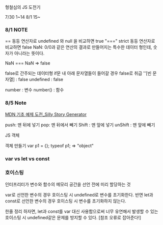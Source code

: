 형철심의 JS 도전기

7/30 1~14
8/1 15~

### 8/1 NOTE

== 동등 연산자로 undefined 와 null 을 비교하면 true
"===" strict 동등 연산자로 비교하면 false
NaN: 0/0과 같은 연산의 결과로 만들어지는 특수한 데이터 형인데, 숫자가 아니라는 뜻이다.

NaN === NaN => false 

false로 간주되는 데이터형 if문 내 아래 문자열들이 들어갈 경우 false로 취급
''[빈 문자열] : false 
undefined : false


number : 변수
number() : 함수

### 8/5 Note
[MDN 기초 예제 도전_Silly Story Generator](https://developer.mozilla.org/ko/docs/Learn/JavaScript/First_steps/Silly_story_generator)

push: 맨 뒤에 넣기
pop: 맨 뒤에서 빼기
Shift : 맨 앞에 넣기
unShift : 맨 앞에 빼기

JS 객체

객체 만들기
var p1 = {};
typeof p1; => "object"

### var vs let vs const

### 호이스팅
인터프리터가 변수와 함수의 메모리 공간을 선언 전에 미리 할당하는 것

var로 선언한 변수의 경우 호이스팅 시 undefined로 변수를 초기화한다.
반면 let과 const로 선언한 변수의 경우 호이스팅 시 변수를 초기화하지 않는다.

한줄 정리 하자면, let과 const를 var 대신 사용함으로써 너무 유연해서 발생할 수 있는 호이스팅 시 undefined같은 문제를 방지할 수 있다. [참조 오류로 잡아준다!]
